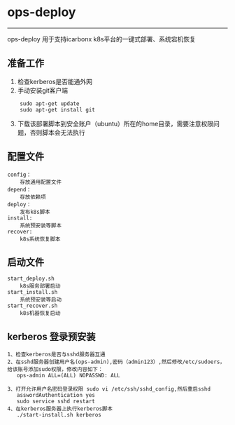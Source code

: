 # ops-deploy
---

ops-deploy 用于支持icarbonx k8s平台的一键式部署、系统宕机恢复

## 准备工作
1. 检查kerberos是否能通外网
2. 手动安装git客户端
```
    sudo apt-get update
    sudo apt-get install git
```
3. 下载该部署脚本到安全账户（ubuntu）所在的home目录，需要注意权限问题，否则脚本会无法执行

## 配置文件
    config：
        存放通用配置文件
    depend：
        存放依赖项
    deploy：
        发布k8s脚本
    install:
        系统预安装等脚本
    recover:
        k8s系统恢复脚本

## 启动文件
    start_deploy.sh
        k8s服务部署启动
    start_install.sh
        系统预安装等启动
    start_recover.sh
        k8s机器恢复启动
        
        
## kerberos 登录预安装
    1、检查kerberos是否与sshd服务器互通
    2、在sshd服务器创建用户名(ops-admin),密码（admin123）,然后修改/etc/sudoers，给该账号添加sudo权限，修改内容如下：
       ops-admin ALL=(ALL) NOPASSWD: ALL
    
    3、打开允许用户名密码登录权限 sudo vi /etc/ssh/sshd_config,然后重启sshd
       asswordAuthentication yes
       sudo service sshd restart
    4、在kerberos服务器上执行kerberos脚本
       ./start-install.sh kerberos

       